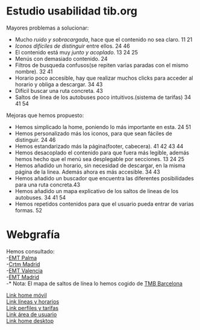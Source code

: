 # Estudio usabilidad tib.org


Mayores problemas a solucionar:
- Mucho *ruido y sobracargada*, hace que el contenido no sea claro. 11 21
- *Iconos difíciles de distinguir* entre ellos. 24 46
- El contenido está muy *junto y acoplado*. 13 24 25
- Menús con demasiado contenido. 24
- Filtros de busqueda confusos(se repiten varias paradas con el mismo nombre). 32 41
- Horario poco accesible, hay que realizar muchos clicks para acceder al horario y obliga a descargar. 34 43
- Difícil buscar una ruta concreta. 43
- Saltos de linea de los autobuses poco intuitivos.(sistema de tarifas) 34 41 54

Mejoras que hemos propuesto:
- Hemos simplicado la home, poniendo lo más importante en esta. 24 51
- Hemos personalizado más los iconos, para que sean fáciles de distinguir. 24 46
- Hemos estandarizado más la página(footer, cabecera). 41 42 43 44
- Hemos desacoplado el contenido para que fuera más legible, además hemos hecho que el menú sea desplegable por secciones. 13 24 25
- Hemos añadido un horario, sin necesidad de descargar, en la misma página de la linea. Además ahora es más accesible. 34 43
- Hemos añadido un buscador que encuentra las diferentes posibilidades para una ruta concreta.43
- Hemos añadido un mapa explicativo de los saltos de lineas de los autobuses. 34 41 54
- Hemos repetidos contenidos para que el usuario pueda entrar de varias formas. 52

# Webgrafía

Hemos consultado:  
-[EMT Palma](http://www.emtpalma.cat/ca/inici)  
-[Crtm Madrid](https://www.crtm.es/)   
-[EMT Valencia](https://www.emtvalencia.es/ciudadano/index.php)  
-[EMT Madrid](https://www.emtmadrid.es/Home)  
-* Nota: El mapa de saltos de línea lo hemos cogido de [TMB Barcelona](https://www.tmb.cat/es/tarifas-metro-bus-barcelona/sencillos-e-integrados/mapa-zonas)  

 [Link home móvil](https://balsamiq.cloud/sq8utpi/pvmym3o)  
 [Link líneas y horarios](https://balsamiq.cloud/sq8utpi/pjv7le)  
 [Link perfiles y tarifas](https://balsamiq.cloud/sq8utpi/pflnaik)  
 [Link área de usuario](https://balsamiq.cloud/sq8utpi/p9ts2xl)  
 [Link home desktop](https://balsamiq.cloud/sq8utpi/pdg6ej1)  

